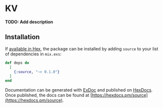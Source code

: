 # KV

**TODO: Add description**

## Installation

If [available in Hex](https://hex.pm/docs/publish), the package can be installed
by adding `source` to your list of dependencies in `mix.exs`:

```elixir
def deps do
  [
    {:source, "~> 0.1.0"}
  ]
end
```

Documentation can be generated with [ExDoc](https://github.com/elixir-lang/ex_doc)
and published on [HexDocs](https://hexdocs.pm). Once published, the docs can
be found at [https://hexdocs.pm/source](https://hexdocs.pm/source).

